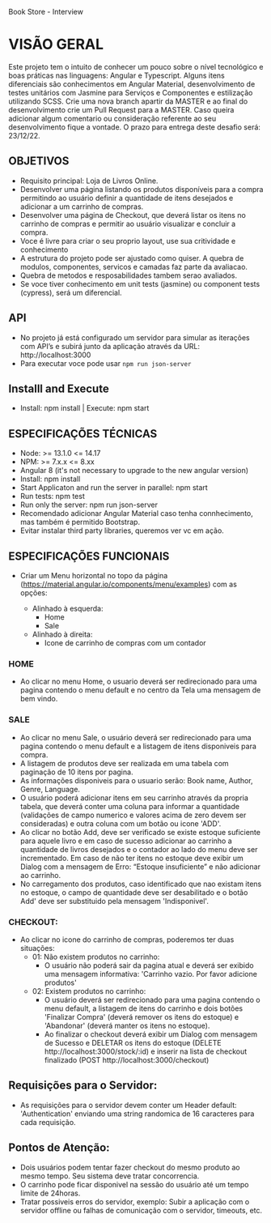 Book Store - Interview

# VISÃO GERAL

Este projeto tem o intuito de conhecer um pouco sobre o nível tecnológico e boas práticas nas linguagens: Angular e Typescript.
Alguns itens diferenciais são conhecimentos em Angular Material, desenvolvimento de testes unitários com Jasmine para Serviços e Componentes e estilização utilizando SCSS.
Crie uma nova branch apartir da MASTER e ao final do desenvolvimento crie um Pull Request para a MASTER. Caso queira adicionar algum comentario ou consideração referente ao seu desenvolvimento fique a vontade.
O prazo para entrega deste desafio será: 23/12/22.

## OBJETIVOS

- Requisito principal: Loja de Livros Online.
- Desenvolver uma página listando os produtos disponíveis para a compra permitindo ao usuário definir a quantidade de itens desejados e adicionar a um carrinho de compras.
- Desenvolver uma página de Checkout, que deverá listar os itens no carrinho de compras e permitir ao usuário visualizar e concluir a compra.
- Voce é livre para criar o seu proprio layout, use sua critividade e conhecimento
- A estrutura do projeto pode ser ajustado como quiser. A quebra de modulos, componentes, servicos e camadas faz parte da avaliacao.
- Quebra de metodos e resposabilidades tambem serao avaliados.
- Se voce tiver conhecimento em unit tests (jasmine) ou component tests (cypress), será um diferencial.

## API

- No projeto já está configurado um servidor para simular as iterações com API’s e subirá junto da aplicação através da URL: http://localhost:3000
- Para executar voce pode usar `npm run json-server`

## Installl and Execute

- Install: npm install | Execute: npm start

## ESPECIFICAÇÕES TÉCNICAS

- Node: >= 13.1.0 <= 14.17  
- NPM: >= 7.x.x <=  8.xx  
- Angular 8 (it's not necessary to upgrade to the new angular version)  
- Install: npm install   
- Start Applicaton and run the server in parallel: npm start  
- Run tests: npm test  
- Run only the server: npm run json-server  
- Recomendado adicionar Angular Material caso tenha connhecimento, mas também é permitido Bootstrap.  
- Evitar instalar third party libraries, queremos ver vc em ação. 

## ESPECIFICAÇÕES FUNCIONAIS

- Criar um Menu horizontal no topo da página (https://material.angular.io/components/menu/examples) com as opções:

  - Alinhado à esquerda:  
    - Home  
    - Sale  
  - Alinhado à direita:  
    - Icone de carrinho de compras com um contador
    
### HOME

- Ao clicar no menu Home, o usuario deverá ser redirecionado para uma pagina contendo o menu default e no centro da Tela uma mensagem de bem vindo.

### SALE

- Ao clicar no menu Sale, o usuário deverá ser redirecionado para uma pagina contendo o menu default e a listagem de itens disponiveis para compra.
- A listagem de produtos deve ser realizada em uma tabela com paginação de 10 itens por pagina.
- As informações disponiveis para o usuario serão: Book name, Author, Genre, Language.
- O usuário poderá adicionar itens em seu carrinho através da propria tabela, que deverá conter uma coluna para informar a quantidade (validações de campo numerico e valores acima de zero devem ser consideradas) e outra coluna com um botão ou icone 'ADD'.
- Ao clicar no botão Add, deve ser verificado se existe estoque suficiente para aquele livro e em caso de sucesso adicionar ao carrinho a quantidade de livros desejados e o contador ao lado do menu deve ser incrementado. Em caso de não ter itens no estoque deve exibir um Dialog com a mensagem de Erro: “Estoque insuficiente” e não adicionar ao carrinho.
- No carregamento dos produtos, caso identificado que nao existam itens no estoque, o campo de quantidade deve ser desabilitado e o botão Add' deve ser substituido pela mensagem 'Indisponivel'.

### CHECKOUT:

- Ao clicar no icone do carrinho de compras, poderemos ter duas situações:
  - 01: Não existem produtos no carrinho:
    - O usuário não poderá sair da pagina atual e deverá ser exibido uma mensagem informativa: 'Carrinho vazio. Por favor adicione produtos'
  - 02: Existem produtos no carrinho:
    - O usuário deverá ser redirecionado para uma pagina contendo o menu default, a listagem de itens do carrinho e dois botões 'Finalizar Compra' (deverá remover os itens do estoque) e 'Abandonar' (deverá manter os itens no estoque).
    - Ao finalizar o checkout deverá exibir um Dialog com mensagem de Sucesso e DELETAR os itens do estoque (DELETE http://localhost:3000/stock/:id) e inserir na lista de checkout finalizado (POST http://localhost:3000/checkout)

## Requisições para o Servidor:

- As requisições para o servidor devem conter um Header default: 'Authentication' enviando uma string randomica de 16 caracteres para cada requisição.

## Pontos de Atenção:

- Dois usuários podem tentar fazer checkout do mesmo produto ao mesmo tempo. Seu sistema deve tratar concorrencia.
- O carrinho pode ficar disponivel na sessão do usuário até um tempo limite de 24horas.
- Tratar possiveis erros do servidor, exemplo: Subir a aplicação com o servidor offline ou falhas de comunicação com o servidor, timeouts, etc.


